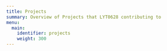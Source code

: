 ```yaml
---
title: Projects
summary: Overview of Projects that LYT0628 contributing to
menu:
  main:
    identifier: projects
    weight: 300
---
```

